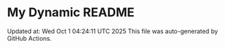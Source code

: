 # My Dynamic README
Updated at: Wed Oct  1 04:24:11 UTC 2025
This file was auto-generated by GitHub Actions.
